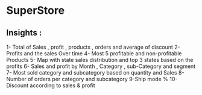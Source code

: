# SuperStore
## Insights :
1- Total of Sales , profit , products , orders and average of discount
2- Profits and the sales Over time 
4- Most 5 profitable and non-profitable Products 
5- Map with state sales distribution and top 3 states based on the profits 
6- Sales and profit by Month , Category , sub-Category and segment
7- Most sold category and subcategory  based on quantity and Sales 
8- Number of orders per category and subcategory
9-Ship mode %
10-Discount according to sales & profit
